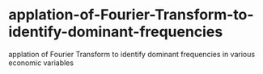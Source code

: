 # applation-of-Fourier-Transform-to-identify-dominant-frequencies
applation of Fourier Transform to identify dominant frequencies in various economic variables
